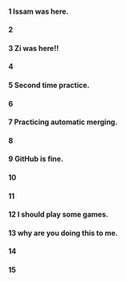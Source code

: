 #### 1 Issam was here.

#### 2

#### 3 Zi was here!!

#### 4

#### 5 Second time practice.

#### 6

#### 7 Practicing automatic merging. 

#### 8

#### 9 GitHub is fine.

#### 10

#### 11

#### 12 I should play some games.

#### 13 why are you doing this to me.

#### 14 

#### 15